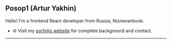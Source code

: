 ## Posop1 (Artur Yakhin)

Hello! I'm a frontend React developer from Russia, Niznevartovsk.

- 🌐 Visit my [porfolio website](https://posop-dev.vercel.app/) for complete background and contact.
---

<!-- <div align="center">
  <img height=170em  src="https://github-readme-stats.vercel.app/api?username=posop1&layout=compact&show_icons=true&theme=white&icon_color=2a84ea&hide_border=true&bg_color=00000000&text_color=2a84ea" />
  <img height=170em  src="https://github-readme-stats.vercel.app/api/top-langs/?username=posop1&layout=compact&theme=white&icon_color=2a84ea&hide_border=true&bg_color=00000000&text_color=2a84ea" />
  
</div> -->
